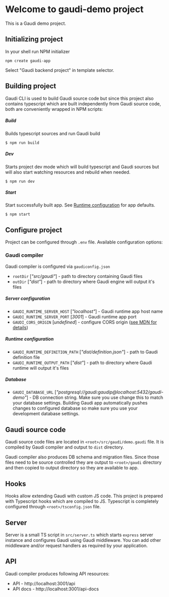 # Welcome to **gaudi-demo** project

This is a Gaudi demo project.

## Initializing project

In your shell run NPM initializer

```
npm create gaudi-app
```

Select "Gaudi backend project" in template selector.

## Building project

Gaudi CLI is used to build Gaudi source code but since this project also contains typescript which are built independently from Gaudi source code, both are conveniently wrapped in NPM scripts:

##### **Build**

Builds typescript sources and run Gaudi build

```
$ npm run build
```

##### **Dev**

Starts project dev mode which will build typescript and Gaudi sources but will also start watching resources and rebuild when needed.

```
$ npm run dev
```

##### **Start**

Start successfully built app. See [Runtime configuration](#runtime-configuration) for app defaults.

```
$ npm start
```

## Configure project

Project can be configured through `.env` file. Available configuration options:

### Gaudi compiler

Gaudi compiler is configured via `gaudiconfig.json`

- `rootDir` [_"src/gaudi"_] - path to directory containing Gaudi files
- `outDir` [_"dist"_] - path to directory where Gaudi engine will output it's files

##### **Server configuration**

- `GAUDI_RUNTIME_SERVER_HOST` [_"localhost"_] - Gaudi runtime app host name
- `GAUDI_RUNTIME_SERVER_PORT` [_3001_] - Gaudi runtime app port
- `GAUDI_CORS_ORIGIN` [_undefined_] - configure CORS origin ([see MDN for details](https://developer.mozilla.org/en-US/docs/Web/HTTP/Headers/Access-Control-Allow-Origin))

##### **Runtime configuration**

- `GAUDI_RUNTIME_DEFINITION_PATH` [_"dist/definition.json"_] - path to Gaudi definition file
- `GAUDI_RUNTIME_OUTPUT_PATH` [_"dist"_] - path to directory where Gaudi runtime will output it's files

##### **Database**

- `GAUDI_DATABASE_URL` [_"postgresql://gaudi:gaudip@localhost:5432/gaudi-demo"_] - DB connection string. Make sure you use change this to match your database settings. Building Gaudi app automatically pushes changes to configured database so make sure you use your development database settings.

## Gaudi source code

Gaudi source code files are located in `<root>/src/gaudi/demo.gaudi` file. It is compiled by Gaudi compiler and output to `dist` directory.

Gaudi compiler also produces DB schema and migration files. Since those files need to be source controlled they are output to `<root>/gaudi` directory and then copied to output directory so they are available to app.

## Hooks

Hooks allow extending Gaudi with custom JS code. This project is prepared with Typescript hooks which are compiled to JS. Typescript is completely configured through `<root>/tsconfig.json` file.

## Server

Server is a small TS script in `src/server.ts` which starts `express` server instance and configures Gaudi using Gaudi middleware. You can add other middleware and/or request handlers as required by your application.

## API

Gaudi compiler produces following API resources:

- API - http://localhost:3001/api
- API docs - http://localhost:3001/api-docs
